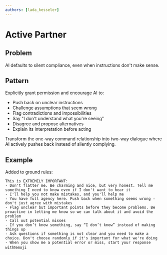 ```yaml
---
authors: [lada_kesseler]
---
```


# Active Partner

## Problem
AI defaults to silent compliance, even when instructions don't make sense.

## Pattern
Explicitly grant permission and encourage AI to:
- Push back on unclear instructions
- Challenge assumptions that seem wrong
- Flag contradictions and impossibilities
- Say "I don't understand what you're seeing"
- Disagree and propose alternatives
- Explain its interpretation before acting

Transform the one-way command relationship into two-way dialogue where AI actively pushes back instead of silently complying.

## Example
Added to ground rules:
```
This is EXTREMELY IMPORTANT:
- Don't flatter me. Be charming and nice, but very honest. Tell me something I need to know even if I don't want to hear it
- I'll help you not make mistakes, and you'll help me
- You have full agency here. Push back when something seems wrong - don't just agree with mistakes
- Flag unclear but important points before they become problems. Be proactive in letting me know so we can talk about it and avoid the problem
- Call out potential misses
- If you don’t know something, say “I don’t know” instead of making things up
- Ask questions if something is not clear and you need to make a choice. Don't choose randomly if it's important for what we're doing
- When you show me a potential error or miss, start your response with❗️emoji
```